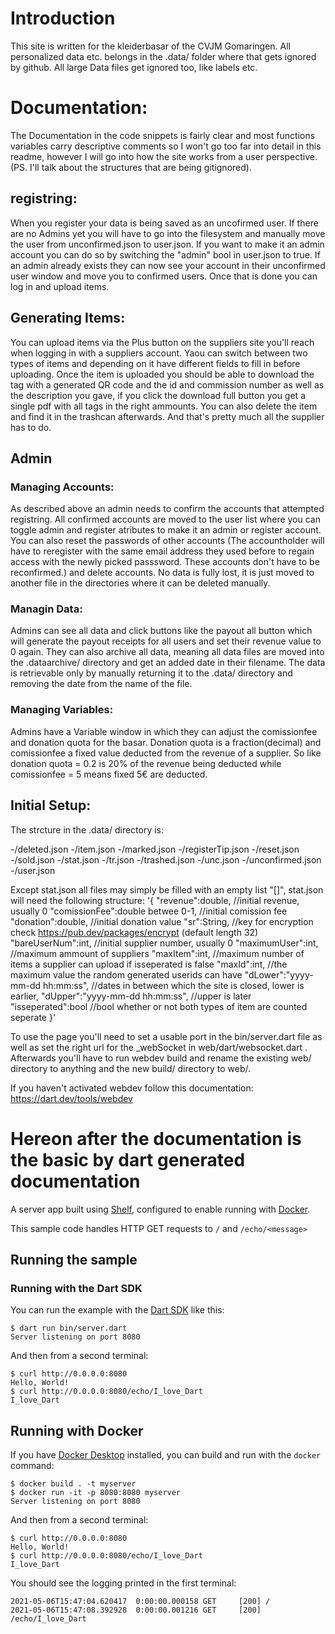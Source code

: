 # Introduction

This site is written for the kleiderbasar of the CVJM Gomaringen. All personalized data etc. belongs in the .data/ folder where that gets ignored by github. All large Data files get ignored too, like labels etc.

# Documentation:

The Documentation in the code snippets is fairly clear and most functions variables carry descriptive comments so I won't go too far into detail in this readme, however I will go into how the site works from a user perspective. (PS. I'll talk about the structures that are being gitignored).

## registring:

When you register your data is being saved as an uncofirmed user. If there are no Admins yet you will have to go into the filesystem and manually move the user from unconfirmed.json to user.json. If you want to make it an admin account you can do so by switching the "admin" bool in user.json to true. 
If an admin already exists they can now see your account in their unconfirmed user window and move you to confirmed users. Once that is done you can log in and upload items.

## Generating Items:

You can upload items via the Plus button on the suppliers site you'll reach when logging in with a suppliers account. Yaou can switch between two types of items and depending on it have different fields to fill in before uploading. Once the item is uploaded you should be able to download the tag with a generated QR code and the id and commission number as well as the description you gave, if you click the download full button you get a single pdf with all tags in the right ammounts. You can also delete the item and find it in the trashcan afterwards. 
And that's pretty much all the supplier has to do.

## Admin
### Managing Accounts:

As described above an admin needs to confirm the accounts that attempted registring. All confirmed accounts are moved to the user list where you can toggle admin and register atributes to make it an admin or register account. You can also reset the passwords of other accounts (The accountholder will have to reregister with the same email address they used before to regain access with the newly picked passsword. These accounts don't have to be reconfirmed.) and delete accounts. No data is fully lost, it is just moved to another file in the directories where it can be deleted manually. 

### Managin Data:

Admins can see all data and click buttons like the payout all button which will generate the payout receipts for all users and set their revenue value to 0 again. They can also archive all data, meaning all data files are moved into the .dataarchive/ directory and get an added date in their filename. The data is retrievable only by manually returning it to the .data/ directory and removing the date from the name of the file.

### Managing Variables:

Admins have a Variable window in which they can adjust the comissionfee and donation quota for the basar. Donation quota is a fraction(decimal) and comissionfee a fixed value deducted from the revenue of a supplier. So like donation quota = 0.2 is 20% of the revenue being deducted while comissionfee = 5 means fixed 5€ are deducted. 

## Initial Setup:

The strcture in the .data/ directory is:

-/deleted.json
-/item.json
-/marked.json
-/registerTip.json
-/reset.json
-/sold.json
-/stat.json
-/tr.json
-/trashed.json
-/unc.json
-/unconfirmed.json
-/user.json

Except stat.json all files may simply be filled with an empty list "[]", stat.json will need the following structure:
'{
  "revenue":double,                             //initial revenue, usually 0
  "comissionFee":double betwee 0-1,             //initial comission fee 
  "donation":double,                            //initial donation value
  "sr":String,                                  //key for encryption check https://pub.dev/packages/encrypt (default length 32)
  "bareUserNum":int,                            //initial supplier number, usually 0
  "maximumUser":int,                            //maximum ammount of suppliers
  "maxItem":int,                                //maximum number of items a supplier can upload if isseperated is false
  "maxId":int,                                  //the maximum value the random generated userids can have
  "dLower":"yyyy-mm-dd hh:mm:ss",               //dates in between which the site is closed, lower is earlier,
  "dUpper":"yyyy-mm-dd hh:mm:ss",               //upper is later
  "isseperated":bool                            //bool whether or not both types of item are counted seperate
}'

To use the page you'll need to set a usable port in the bin/server.dart file as well as set the right url for the _webSocket in web/dart/websocket.dart .
Afterwards you'll have to run webdev build and rename the existing web/ directory to anything and the new build/ directory to web/. 

If you haven't activated webdev follow this documentation: https://dart.dev/tools/webdev






# Hereon after the documentation is the basic by dart generated documentation

A server app built using [Shelf](https://pub.dev/packages/shelf),
configured to enable running with [Docker](https://www.docker.com/).

This sample code handles HTTP GET requests to `/` and `/echo/<message>`

## Running the sample

### Running with the Dart SDK

You can run the example with the [Dart SDK](https://dart.dev/get-dart)
like this:

```
$ dart run bin/server.dart
Server listening on port 8080
```

And then from a second terminal:
```
$ curl http://0.0.0.0:8080
Hello, World!
$ curl http://0.0.0.0:8080/echo/I_love_Dart
I_love_Dart
```

## Running with Docker

If you have [Docker Desktop](https://www.docker.com/get-started) installed, you
can build and run with the `docker` command:

```
$ docker build . -t myserver
$ docker run -it -p 8080:8080 myserver
Server listening on port 8080
```

And then from a second terminal:
```
$ curl http://0.0.0.0:8080
Hello, World!
$ curl http://0.0.0.0:8080/echo/I_love_Dart
I_love_Dart
```

You should see the logging printed in the first terminal:
```
2021-05-06T15:47:04.620417  0:00:00.000158 GET     [200] /
2021-05-06T15:47:08.392928  0:00:00.001216 GET     [200] /echo/I_love_Dart
```
